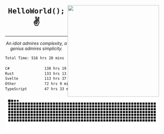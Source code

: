 <div text-align="center">
    <img src="https://i.imgur.com/h1q15Kt.gife" align="right" width="299" height="299">
    <h1 align="center"><code>HelloWorld();</code> ✌️</h1>
    <hr>
    <p align="center"><i>An idiot admires complexity, a genius admires simplicity.</i></p>
</div>

<!--START_SECTION:waka-->

```txt
Total Time: 516 hrs 28 mins

C#                138 hrs 19 mins ██████░░░░░░░░░░░░░░░░░░░   23.50 %
Rust              133 hrs 13 mins █████▓░░░░░░░░░░░░░░░░░░░   22.63 %
Svelte            113 hrs 37 mins ████▓░░░░░░░░░░░░░░░░░░░░   19.30 %
Other             72 hrs 9 mins   ███░░░░░░░░░░░░░░░░░░░░░░   12.26 %
TypeScript        47 hrs 33 mins  ██░░░░░░░░░░░░░░░░░░░░░░░   08.08 %
```

<!--END_SECTION:waka-->

<picture>
  <source media="(prefers-color-scheme: dark)" srcset="https://raw.githubusercontent.com/Somfic/Somfic/main/github-contribution-grid-snake-dark.svg">
  <source media="(prefers-color-scheme: light)" srcset="https://raw.githubusercontent.com/Somfic/Somfic/main/github-contribution-grid-snake.svg">
  <img alt="github contribution grid snake animation" src="https://raw.githubusercontent.com/Somfic/Somfic/main/github-contribution-grid-snake.svg">
</picture>
